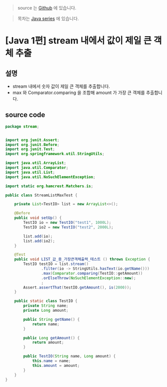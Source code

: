 > source 는 [Github](https://github.com/leechoongyon/JavaExamples) 에 있습니다.



> 목차는 [Java series](https://insanelysimple.tistory.com/category/Java/series) 에 있습니다.



# [Java 1편] stream 내에서 값이 제일 큰 객체 추출



## 설명

- stream 내에서 숫자 값이 제일 큰 객체를 추출합니다.
- max 와 Comparator.comparing 을 조합해 amount 가 가장 큰 객체를 추출합니다.


## source code

```java
package stream;


import org.junit.Assert;
import org.junit.Before;
import org.junit.Test;
import org.springframework.util.StringUtils;

import java.util.ArrayList;
import java.util.Comparator;
import java.util.List;
import java.util.NoSuchElementException;

import static org.hamcrest.Matchers.is;

public class StreamListMaxTest {

    private List<TestIO> list = new ArrayList<>();

    @Before
    public void setUp() {
        TestIO io = new TestIO("test1", 1000L);
        TestIO io2 = new TestIO("test2", 2000L);

        list.add(io);
        list.add(io2);
    }

    @Test
    public void LIST_값_중_가장큰객체출력_테스트 () throws Exception {
        TestIO testIO = list.stream()
                .filter(io -> StringUtils.hasText(io.getName()))
                .max(Comparator.comparing(TestIO::getAmount))
                .orElseThrow(NoSuchElementException::new);
                ;
        Assert.assertThat(testIO.getAmount(), is(2000));
    }

    public static class TestIO {
        private String name;
        private Long amount;

        public String getName() {
            return name;
        }

        public Long getAmount() {
            return amount;
        }

        public TestIO(String name, Long amount) {
            this.name = name;
            this.amount = amount;
        }
    }
}

```

